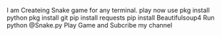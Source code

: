 I am Createing Snake game for any 
terminal.
play now
use 
pkg install python 
pkg install git
pip install requests
pip install Beautifulsoup4
Run
python @Snake.py
Play Game and Subcribe my channel
